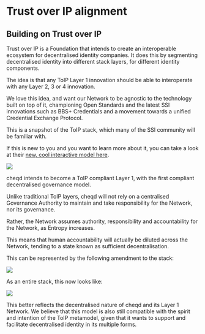 # Trust over IP alignment

## Building on Trust over IP

Trust over IP is a Foundation that intends to create an interoperable ecosystem for decentralised identity companies. It does this by segmenting decentralised identity into different stack layers, for different identity components.

The idea is that any ToIP Layer 1 innovation should be able to interoperate with any Layer 2, 3 or 4 innovation. 

We love this idea, and want our Network to be agnostic to the technology built on top of it, championing Open Standards and the latest SSI innovations such as BBS+ Credentials and a movement towards a unified Credential Exchange Protocol. 

This is a snapshot of the ToIP stack, which many of the SSI community will be familiar with.  


If this is new to you and you want to learn more about it, you can take a look at their [new, cool interactive model here](https://trustoverip.org/wp-content/toip-model/).

![](https://lh3.googleusercontent.com/mbhfd7fEL6Qczt_R5c-jr0t496CY1ZY0hOUEiYcFXbjL4dDB9gEJXc7JoFaEa7grwhvg8DDymmFCdfK2rK_blEDUIdFKxuP6j4pqdy10sZ5QsZwaxALigJ1lD1qYztJHqBjf3E9l=s0)

cheqd intends to become a ToIP compliant Layer 1, with the first compliant decentralised governance model. 

Unlike traditional ToIP layers, cheqd will not rely on a centralised Governance Authority to maintain and take responsibility for the Network, nor its governance. 

Rather, the Network assumes authority, responsibility and accountability for the Network, as Entropy increases. 

This means that human accountability will actually be diluted across the Network, tending to a state known as sufficient decentralisation.

This can be represented by the following amendment to the stack:

![](https://lh4.googleusercontent.com/A2l-Q0-4pzj7U84ca5c0la2AMqhPcOb7tzQ7s7fZWImZvdmilMRYlGG5ECXD0C-K7srhIG-E6GsnCA3XzOVtIz97Lw48G6LYnqpCeLCU69HTvRimx_gu5p7baPZxp9uDE499UnFp=s0)

As an entire stack, this now looks like:

![](https://lh6.googleusercontent.com/ECFnZZB0UgRM-ccnAiaa85fYQ4sDcWnDjB2HVXB-2I2HFNZcJbUR1fKVcwur2U2mbckJtGdnHjLo8yy5t_FadHeE-RO-HoBSTtDLy7H850NcOQJ_EeEb-NOxobN8K684ARUTdNA8=s0)

This better reflects the decentralised nature of cheqd and its Layer 1 Network. We believe that this model is also still compatible with the spirit and intention of the ToIP metamodel, given that it wants to support and facilitate decentralised identity in its multiple forms. 

